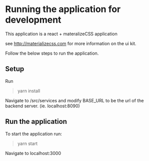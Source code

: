 # Running the application for development

This application is a react + materalizeCSS application

see http://materializecss.com for more information on the ui kit. 

Follow the below steps to run the application. 

## Setup

Run 

>yarn install 

Navigate to /src/services and modify BASE_URL to be the url of the backend server. (ie. localhost:8090)

## Run the application

To start the application run: 

>yarn start

Navigate to localhost:3000 
